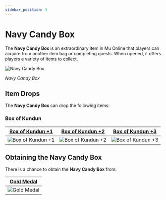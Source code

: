 ```yaml
---
sidebar_position: 5
---
```


# Navy Candy Box

The **Navy Candy Box** is an extraordinary item in Mu Online that players can acquire from another item bag or completing quests. When opened, it offers players a variety of items to collect.

![Navy Candy Box](/img/items/item-bags/navy-candy-box.png)

_Navy Candy Box_

## Item Drops

The **Navy Candy Box** can drop the following items:

### Box of Kundun

| [Box of Kundun +1](/items/item-bags/exc/box-of-kundun/bok-1) | [Box of Kundun +2](/items/item-bags/exc/box-of-kundun/bok-2) | [Box of Kundun +3](/items/item-bags/exc/box-of-kundun/bok-3) |
| :----------------------------------------------------------: | :----------------------------------------------------------: | :----------------------------------------------------------: |
|     ![Box of Kundun +1](/img/items/item-bags/bok-1.png)      |     ![Box of Kundun +2](/img/items/item-bags/bok-2.png)      |     ![Box of Kundun +3](/img/items/item-bags/bok-3.png)      |

## Obtaining the Navy Candy Box

There is a chance to obtain the **Navy Candy Box** from:

| [Gold Medal](/items/item-bags/non-exc/gold-medal)  |
| :------------------------------------------------: |
| ![Gold Medal](/img/items/item-bags/gold-medal.png) |
